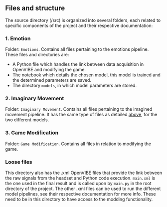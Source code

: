 ## Files and structure
The source directory (/src) is organized into several folders, each related to specific components of the project and their respective documentation:

### 1. Emotion

Folder: `Emotions`. 
Contains all files pertaining to the emotions pipeline. These files and directories are:
- A Python file which handles the link between data acquisition in OpenVIBE and modifying the game.
- The notebook which details the chosen model, this model is trained and the determined parameters are saved.
- The directory `models`, in which model parameters are stored.

### 2. Imaginary Movement

Folder: `Imaginary Movement`. 
Contains all files pertaining to the imagined movement pipeline. It has the same type of files as detailed [above](#1-emotion), for the two different models.

### 3. Game Modification
Folder: `Game Modification`. 
Contains all files in relation to modifying the game.

### Loose files
This directory also has the .xml OpenVIBE files that provide the link between the raw signals from the headset and Python code execution. `main.xml` is the one used in the final result and is called upon by `main.py` in the root directory of the project. The other .xml files can be used to run the different model pipelines, see their respective documentation for more info. These need to be in this directory to have access to the modding functionality.
